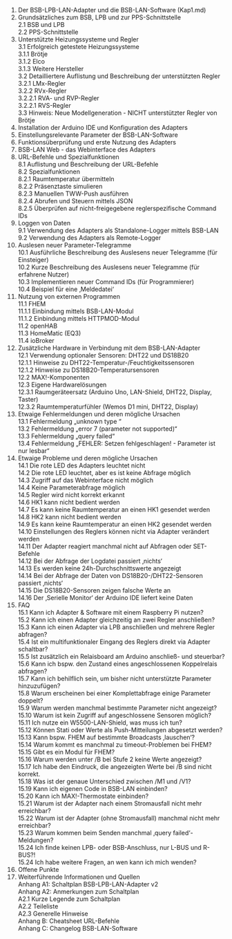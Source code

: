 1. Der BSB-LPB-LAN-Adapter und die BSB-LAN-Software (Kap1.md)
2. Grundsätzliches zum BSB, LPB und zur PPS-Schnittstelle  
2.1 BSB und LPB  
2.2 PPS-Schnittstelle
3. Unterstützte Heizungssysteme und Regler  
3.1 Erfolgreich getestete Heizungssysteme  
3.1.1 Brötje  
3.1.2 Elco  
3.1.3 Weitere Hersteller  
3.2 Detailliertere Auflistung und Beschreibung der unterstützten Regler
3.2.1 LMx-Regler  
3.2.2 RVx-Regler  
3.2.2.1 RVA- und RVP-Regler  
3.2.2.1 RVS-Regler  
3.3 Hinweis: Neue Modellgeneration - NICHT unterstützter Regler von Brötje  
4. Installation der Arduino IDE und Konfiguration des Adapters
5. Einstellungsrelevante Parameter der BSB-LAN-Software
6. Funktionsüberprüfung und erste Nutzung des Adapters
7. BSB-LAN Web - das Webinterface des Adapters
8. URL-Befehle und Spezialfunktionen  
8.1 Auflistung und Beschreibung der URL-Befehle  
8.2 Spezialfunktionen  
8.2.1 Raumtemperatur übermitteln  
8.2.2 Präsenztaste simulieren  
8.2.3 Manuellen TWW-Push ausführen  
8.2.4 Abrufen und Steuern mittels JSON  
8.2.5 Überprüfen auf nicht-freigegebene reglerspezifische Command IDs  
9. Loggen von Daten  
9.1 Verwendung des Adapters als Standalone-Logger mittels BSB-LAN  
9.2 Verwendung des Adapters als Remote-Logger  
10. Auslesen neuer Parameter-Telegramme  
10.1 Ausführliche Beschreibung des Auslesens neuer Telegramme (für Einsteiger)  
10.2 Kurze Beschreibung des Auslesens neuer Telegramme (für erfahrene Nutzer)  
10.3 Implementieren neuer Command IDs (für Programmierer)  
10.4 Beispiel für eine ‚Meldedatei‘  
11. Nutzung von externen Programmen  
11.1 FHEM  
11.1.1 Einbindung mittels BSB-LAN-Modul  
11.1.2 Einbindung mittels HTTPMOD-Modul  
11.2 openHAB  
11.3 HomeMatic (EQ3)  
11.4 ioBroker  
12. Zusätzliche Hardware in Verbindung mit dem BSB-LAN-Adapter  
12.1 Verwendung optionaler Sensoren: DHT22 und DS18B20  
12.1.1 Hinweise zu DHT22-Temperatur-/Feuchtigkeitssensoren  
12.1.2 Hinweise zu DS18B20-Temperatursensoren  
12.2 MAX!-Komponenten  
12.3 Eigene Hardwarelösungen  
12.3.1 Raumgeräteersatz (Arduino Uno, LAN-Shield, DHT22, Display, Taster)  
12.3.2 Raumtemperaturfühler (Wemos D1 mini, DHT22, Display)  
13. Etwaige Fehlermeldungen und deren mögliche Ursachen  
13.1 Fehlermeldung „unknown type <xxxxxxxx>“  
13.2 Fehlermeldung „error 7 (parameter not supported)“  
13.3 Fehlermeldung „query failed“  
13.4 Fehlermeldung „FEHLER: Setzen fehlgeschlagen! - Parameter ist nur lesbar“  
14. Etwaige Probleme und deren mögliche Ursachen  
14.1 Die rote LED des Adapters leuchtet nicht  
14.2 Die rote LED leuchtet, aber es ist keine Abfrage möglich  
14.3 Zugriff auf das Webinterface nicht möglich  
14.4 Keine Parameterabfrage möglich  
14.5 Regler wird nicht korrekt erkannt  
14.6 HK1 kann nicht bedient werden  
14.7 Es kann keine Raumtemperatur an einen HK1 gesendet werden  
14.8 HK2 kann nicht bedient werden  
14.9 Es kann keine Raumtemperatur an einen HK2 gesendet werden  
14.10 Einstellungen des Reglers können nicht via Adapter verändert werden  
14.11 Der Adapter reagiert manchmal nicht auf Abfragen oder SET-Befehle  
14.12 Bei der Abfrage der Logdatei passiert ‚nichts‘  
14.13 Es werden keine 24h-Durchschnittswerte angezeigt  
14.14 Bei der Abfrage der Daten von DS18B20-/DHT22-Sensoren passiert ‚nichts‘  
14.15 Die DS18B20-Sensoren zeigen falsche Werte an  
14.16 Der ‚Serielle Monitor‘ der Arduino IDE liefert keine Daten  
15. FAQ  
15.1 Kann ich Adapter & Software mit einem Raspberry Pi nutzen?  
15.2 Kann ich einen Adapter gleichzeitig an zwei Regler anschließen?  
15.3 Kann ich einen Adapter via LPB anschließen und mehrere Regler abfragen?  
15.4 Ist ein multifunktionaler Eingang des Reglers direkt via Adapter schaltbar?  
15.5 Ist zusätzlich ein Relaisboard am Arduino anschließ- und steuerbar?  
15.6 Kann ich bspw. den Zustand eines angeschlossenen Koppelrelais abfragen?  
15.7 Kann ich behilflich sein, um bisher nicht unterstützte Parameter hinzuzufügen?  
15.8 Warum erscheinen bei einer Komplettabfrage einige Parameter doppelt?  
15.9 Warum werden manchmal bestimmte Parameter nicht angezeigt?  
15.10 Warum ist kein Zugriff auf angeschlossene Sensoren möglich?  
15.11 Ich nutze ein W5500-LAN-Shield, was muss ich tun?  
15.12 Können Stati oder Werte als Push-Mitteilungen abgesetzt werden?  
15.13 Kann bspw. FHEM auf bestimmte Broadcasts ‚lauschen‘?  
15.14 Warum kommt es manchmal zu timeout-Problemen bei FHEM?  
15.15 Gibt es ein Modul für FHEM?  
15.16 Warum werden unter /B bei Stufe 2 keine Werte angezeigt?  
15.17 Ich habe den Eindruck, die angezeigten Werte bei /B sind nicht korrekt.  
15.18 Was ist der genaue Unterschied zwischen /M1 und /V1?  
15.19 Kann ich eigenen Code in BSB-LAN einbinden?  
15.20 Kann ich MAX!-Thermostate einbinden?  
15.21 Warum ist der Adapter nach einem Stromausfall nicht mehr erreichbar?  
15.22 Warum ist der Adapter (ohne Stromausfall) manchmal nicht mehr erreichbar?  
15.23 Warum kommen beim Senden manchmal ‚query failed‘-Meldungen?  
15.24 Ich finde keinen LPB- oder BSB-Anschluss, nur L-BUS und R-BUS?!  
15.24 Ich habe weitere Fragen, an wen kann ich mich wenden?  
16. Offene Punkte  
17. Weiterführende Informationen und Quellen  
Anhang A1: Schaltplan BSB-LPB-LAN-Adapter v2  
Anhang A2: Anmerkungen zum Schaltplan  
A2.1 Kurze Legende zum Schaltplan  
A2.2 Teileliste  
A2.3 Generelle Hinweise  
Anhang B: Cheatsheet URL-Befehle  
Anhang C: Changelog BSB-LAN-Software  
